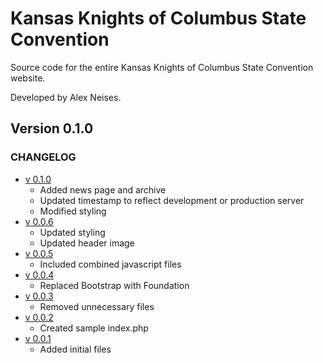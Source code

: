 # Kansas Knights of Columbus State Convention
Source code for the entire Kansas Knights of Columbus State Convention website.

Developed by Alex Neises.

## Version 0.1.0

### CHANGELOG
* [v 0.1.0](https://github.com/AlexNeises/Knights-Convention/releases/tag/0.1.0)
    - Added news page and archive
    - Updated timestamp to reflect development or production server
    - Modified styling
* [v 0.0.6](https://github.com/AlexNeises/Knights-Convention/releases/tag/0.0.6)
    - Updated styling
    - Updated header image
* [v 0.0.5](https://github.com/AlexNeises/Knights-Convention/releases/tag/0.0.5)
    - Included combined javascript files
* [v 0.0.4](https://github.com/AlexNeises/Knights-Convention/releases/tag/0.0.4)
    - Replaced Bootstrap with Foundation
* [v 0.0.3](https://github.com/AlexNeises/Knights-Convention/releases/tag/0.0.3)
    - Removed unnecessary files
* [v 0.0.2](https://github.com/AlexNeises/Knights-Convention/releases/tag/0.0.2)
    - Created sample index.php
* [v 0.0.1](https://github.com/AlexNeises/Knights-Convention/releases/tag/0.0.1)
    - Added initial files